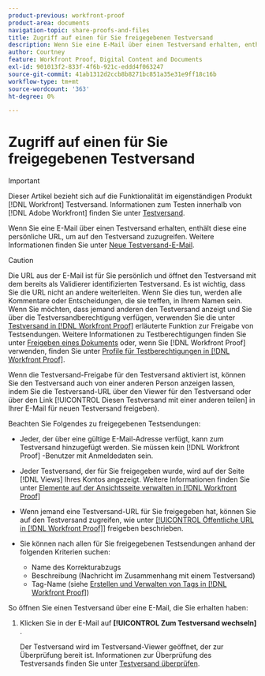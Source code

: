 ```yaml
---
product-previous: workfront-proof
product-area: documents
navigation-topic: share-proofs-and-files
title: Zugriff auf einen für Sie freigegebenen Testversand
description: Wenn Sie eine E-Mail über einen Testversand erhalten, enthält diese eine persönliche URL, um auf den Testversand zuzugreifen. Weitere Informationen finden Sie unter Neue Testversand-E-Mail .
author: Courtney
feature: Workfront Proof, Digital Content and Documents
exl-id: 901013f2-833f-4f6b-921c-eddd4f063247
source-git-commit: 41ab1312d2ccb8b8271bc851a35e31e9ff18c16b
workflow-type: tm+mt
source-wordcount: '363'
ht-degree: 0%

---
```


# Zugriff auf einen für Sie freigegebenen Testversand

>[!IMPORTANT]
>
>Dieser Artikel bezieht sich auf die Funktionalität im eigenständigen Produkt [!DNL Workfront] Testversand. Informationen zum Testen innerhalb von [!DNL Adobe Workfront] finden Sie unter [Testversand](../../../review-and-approve-work/proofing/proofing.md).

Wenn Sie eine E-Mail über einen Testversand erhalten, enthält diese eine persönliche URL, um auf den Testversand zuzugreifen. Weitere Informationen finden Sie unter [Neue Testversand-E-Mail](../../../workfront-proof/wp-emailsntfctns/proof-notifications-and-reminders/new-proof-email.md).

>[!CAUTION]
>
>Die URL aus der E-Mail ist für Sie persönlich und öffnet den Testversand mit dem bereits als Validierer identifizierten Testversand. Es ist wichtig, dass Sie die URL nicht an andere weiterleiten. Wenn Sie dies tun, werden alle Kommentare oder Entscheidungen, die sie treffen, in Ihrem Namen sein. Wenn Sie möchten, dass jemand anderen den Testversand anzeigt und Sie über die Testversandberechtigung verfügen, verwenden Sie die unter [Testversand in [!DNL Workfront Proof]](../../../workfront-proof/wp-work-proofsfiles/share-proofs-and-files/share-proof.md) erläuterte Funktion zur Freigabe von Testsendungen. Weitere Informationen zu Testberechtigungen finden Sie unter [Freigeben eines Dokuments](../../../workfront-basics/grant-and-request-access-to-objects/document-permissions.md) oder, wenn Sie [!DNL Workfront Proof] verwenden, finden Sie unter [Profile für Testberechtigungen in  [!DNL Workfront Proof]](../../../workfront-proof/wp-acct-admin/account-settings/proof-perm-profiles-in-wp.md).
>
>Wenn die Testversand-Freigabe für den Testversand aktiviert ist, können Sie den Testversand auch von einer anderen Person anzeigen lassen, indem Sie die Testversand-URL über den Viewer für den Testversand oder über den Link [!UICONTROL Diesen Testversand mit einer anderen teilen] in Ihrer E-Mail für neuen Testversand freigeben).

Beachten Sie Folgendes zu freigegebenen Testsendungen:

* Jeder, der über eine gültige E-Mail-Adresse verfügt, kann zum Testversand hinzugefügt werden. Sie müssen kein [!DNL Workfront Proof] -Benutzer mit Anmeldedaten sein.
* Jeder Testversand, der für Sie freigegeben wurde, wird auf der Seite [!DNL Views] Ihres Kontos angezeigt. Weitere Informationen finden Sie unter [Elemente auf der Ansichtsseite verwalten in [!DNL Workfront Proof]](../../../workfront-proof/wp-work-proofsfiles/manage-your-work/manage-items-on-views-page.md)
* Wenn jemand eine Testversand-URL für Sie freigegeben hat, können Sie auf den Testversand zugreifen, wie unter [[!UICONTROL Öffentliche URL in  [!DNL Workfront Proof]]](../../../workfront-proof/wp-work-proofsfiles/share-proofs-and-files/share-public-url.md) freigeben beschrieben.
* Sie können nach allen für Sie freigegebenen Testsendungen anhand der folgenden Kriterien suchen:

   * Name des Korrekturabzugs
   * Beschreibung (Nachricht im Zusammenhang mit einem Testversand)
   * Tag-Name (siehe [Erstellen und Verwalten von Tags in [!DNL Workfront Proof]](../../../workfront-proof/wp-work-proofsfiles/organize-your-work/create-and-manage-tags.md))

So öffnen Sie einen Testversand über eine E-Mail, die Sie erhalten haben:

1. Klicken Sie in der E-Mail auf **[!UICONTROL Zum Testversand wechseln]** .

   Der Testversand wird im Testversand-Viewer geöffnet, der zur Überprüfung bereit ist. Informationen zur Überprüfung des Testversands finden Sie unter [Testversand überprüfen](../../../review-and-approve-work/proofing/reviewing-proofs-within-workfront/review-a-proof/review-a-proof.md).

